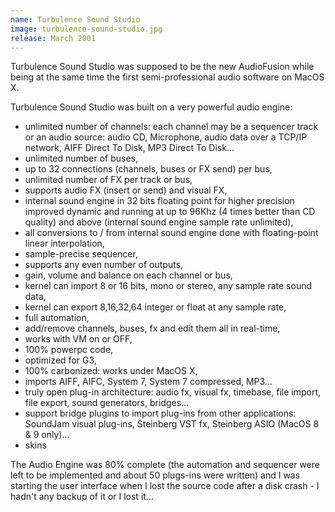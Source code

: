 ```yaml
---
name: Turbulence Sound Studio
image: turbulence-sound-studio.jpg
release: March 2001
---
```


Turbulence Sound Studio was supposed to be the new AudioFusion while being at the same time the first semi-professional audio software on MacOS X.

Turbulence Sound Studio was built on a very powerful audio engine:

- unlimited number of channels: each channel may be a sequencer track or an audio source: audio CD, Microphone, audio data over a TCP/IP network, AIFF Direct To Disk, MP3 Direct To Disk...
- unlimited number of buses,
- up to 32 connections (channels, buses or FX send) per bus,
- unlimited number of FX per track or bus,
- supports audio FX (insert or send) and visual FX,
- internal sound engine in 32 bits floating point for higher precision improved dynamic and running at up to 96Khz (4 times better than CD quality) and above (internal sound engine sample rate unlimited),
- all conversions to / from internal sound engine done with floating-point linear interpolation,
- sample-precise sequencer,
- supports any even number of outputs,
- gain, volume and balance on each channel or bus,
- kernel can import 8 or 16 bits, mono or stereo, any sample rate sound data,
- kernel can export 8,16,32,64 integer or float at any sample rate,
- full automation,
- add/remove channels, buses, fx and edit them all in real-time,
- works with VM on or OFF,
- 100% powerpc code,
- optimized for G3,
- 100% carbonized: works under MacOS X,
- imports AIFF, AIFC, System 7, System 7 compressed, MP3...
- truly open plug-in architecture: audio fx, visual fx, timebase, file import, file export, sound generators, bridges...
- support bridge plugins to import plug-ins from other applications: SoundJam visual plug-ins, Steinberg VST fx, Steinberg ASIO (MacOS 8 & 9 only)...
- skins

The Audio Engine was 80% complete (the automation and sequencer were left to be implemented and about 50 plugs-ins were written) and I was starting the user interface when I lost the source code after a disk crash - I hadn't any backup of it or I lost it...
